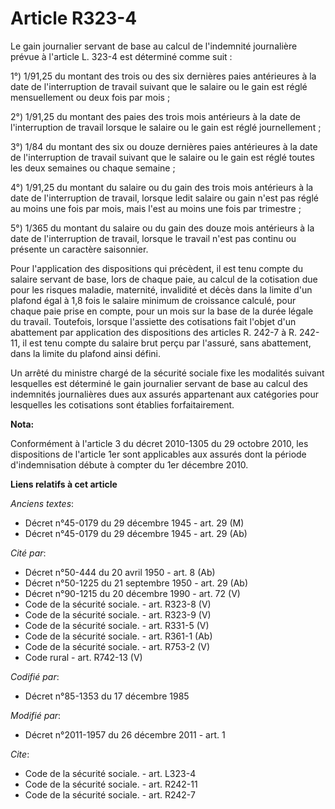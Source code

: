 # Article R323-4

Le gain journalier servant de base au calcul de l'indemnité journalière prévue à l'article L. 323-4 est déterminé comme
suit : 

1°) 1/91,25 du montant des trois ou des six dernières paies antérieures à la date de l'interruption de travail suivant que le
salaire ou le gain est réglé mensuellement ou deux fois par mois ; 

2°) 1/91,25 du montant des paies des trois mois antérieurs à la date de l'interruption de travail lorsque le salaire ou le
gain est réglé journellement ; 

3°) 1/84 du montant des six ou douze dernières paies antérieures à la date de l'interruption de travail suivant que le
salaire ou le gain est réglé toutes les deux semaines ou chaque semaine ; 

4°) 1/91,25 du montant du salaire ou du gain des trois mois antérieurs à la date de l'interruption de travail, lorsque ledit
salaire ou gain n'est pas réglé au moins une fois par mois, mais l'est au moins une fois par trimestre ; 

5°) 1/365 du montant du salaire ou du gain des douze mois antérieurs à la date de l'interruption de travail, lorsque le
travail n'est pas continu ou présente un caractère saisonnier. 

Pour l'application des dispositions qui précèdent, il est tenu compte du salaire servant de base, lors de chaque paie, au
calcul de la cotisation due pour les risques maladie, maternité, invalidité et décès dans la limite d'un plafond égal à 1,8
fois le salaire minimum de croissance calculé, pour chaque paie prise en compte, pour un mois sur la base de la durée légale
du travail. Toutefois, lorsque l'assiette des cotisations fait l'objet d'un abattement par application des dispositions des
articles R. 242-7 à R. 242-11, il est tenu compte du salaire brut perçu par l'assuré, sans abattement, dans la limite du
plafond ainsi défini. 

Un arrêté du ministre chargé de la sécurité sociale fixe les modalités suivant lesquelles est déterminé le gain journalier
servant de base au calcul des indemnités journalières dues aux assurés appartenant aux catégories pour lesquelles les
cotisations sont établies forfaitairement.

**Nota:**

Conformément à l'article 3 du décret 2010-1305 du 29 octobre 2010, les dispositions de l'article 1er sont applicables aux
assurés dont la période d'indemnisation débute à compter du 1er décembre 2010.

**Liens relatifs à cet article**

_Anciens textes_:

  - Décret n°45-0179 du 29 décembre 1945 - art. 29 (M)
  - Décret n°45-0179 du 29 décembre 1945 - art. 29 (Ab)

_Cité par_:

  - Décret n°50-444 du 20 avril 1950 - art. 8 (Ab)
  - Décret n°50-1225 du 21 septembre 1950 - art. 29 (Ab)
  - Décret n°90-1215 du 20 décembre 1990 - art. 72 (V)
  - Code de la sécurité sociale. - art. R323-8 (V)
  - Code de la sécurité sociale. - art. R323-9 (V)
  - Code de la sécurité sociale. - art. R331-5 (V)
  - Code de la sécurité sociale. - art. R361-1 (Ab)
  - Code de la sécurité sociale. - art. R753-2 (V)
  - Code rural - art. R742-13 (V)

_Codifié par_:

  - Décret n°85-1353 du 17 décembre 1985

_Modifié par_:

  - Décret n°2011-1957 du 26 décembre 2011 - art. 1

_Cite_:

  - Code de la sécurité sociale. - art. L323-4
  - Code de la sécurité sociale. - art. R242-11
  - Code de la sécurité sociale. - art. R242-7
